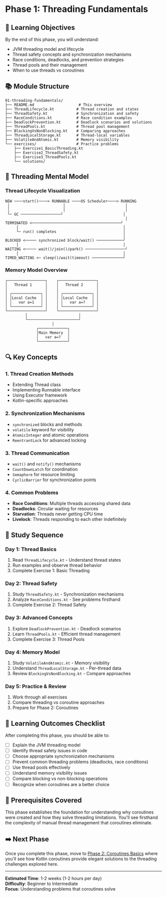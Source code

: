 # Phase 1: Threading Fundamentals

## 🎯 Learning Objectives

By the end of this phase, you will understand:
- JVM threading model and lifecycle
- Thread safety concepts and synchronization mechanisms
- Race conditions, deadlocks, and prevention strategies
- Thread pools and their management
- When to use threads vs coroutines

## 📚 Module Structure

```
01-threading-fundamentals/
├── README.md                    # This overview
├── ThreadLifecycle.kt          # Thread creation and states
├── ThreadSafety.kt             # Synchronization and safety
├── RaceConditions.kt           # Race condition examples
├── DeadlockPrevention.kt       # Deadlock scenarios and solutions
├── ThreadPools.kt              # Thread pool management
├── BlockingVsNonBlocking.kt    # Comparing approaches
├── ThreadLocalStorage.kt       # Thread-local variables
├── VolatileAndAtomic.kt        # Memory visibility
└── exercises/                  # Practice problems
    ├── Exercise1_BasicThreading.kt
    ├── Exercise2_ThreadSafety.kt
    ├── Exercise3_ThreadPools.kt
    └── solutions/
```

## 🧵 Threading Mental Model

### Thread Lifecycle Visualization
```
NEW ────start()────> RUNNABLE ────OS Scheduler────> RUNNING
 │                        │                           │
 │                        │                           │
 └─ GC ──────────────────┘                           │
                                                      │
TERMINATED <────────────────────────────────────────┘
     │                                               │
     └─ run() completes                              │
                                                     │
BLOCKED <───── synchronized block/wait() ────────────┘
     │                                               │
WAITING <───── wait()/join()/park() ──────────────────┘
     │                                               │
TIMED_WAITING <─ sleep()/wait(timeout) ──────────────┘
```

### Memory Model Overview
```
┌─────────────────┐    ┌─────────────────┐
│   Thread 1      │    │   Thread 2      │
│                 │    │                 │
│ ┌─────────────┐ │    │ ┌─────────────┐ │
│ │Local Cache  │ │    │ │Local Cache  │ │
│ │   var a=1   │ │    │ │   var a=?   │ │
│ └─────────────┘ │    │ └─────────────┘ │
└─────────────────┘    └─────────────────┘
         │                       │
         └───────────────────────┘
                     │
              ┌─────────────┐
              │Main Memory  │
              │   var a=?   │
              └─────────────┘
```

## 🔍 Key Concepts

### 1. Thread Creation Methods
- Extending Thread class
- Implementing Runnable interface  
- Using Executor framework
- Kotlin-specific approaches

### 2. Synchronization Mechanisms
- `synchronized` blocks and methods
- `volatile` keyword for visibility
- `AtomicInteger` and atomic operations
- `ReentrantLock` for advanced locking

### 3. Thread Communication
- `wait()` and `notify()` mechanisms
- `CountDownLatch` for coordination
- `Semaphore` for resource limiting
- `CyclicBarrier` for synchronization points

### 4. Common Problems
- **Race Conditions**: Multiple threads accessing shared data
- **Deadlocks**: Circular waiting for resources
- **Starvation**: Threads never getting CPU time
- **Livelock**: Threads responding to each other indefinitely

## 📖 Study Sequence

### Day 1: Thread Basics
1. Read `ThreadLifecycle.kt` - Understand thread states
2. Run examples and observe thread behavior
3. Complete Exercise 1: Basic Threading

### Day 2: Thread Safety
1. Study `ThreadSafety.kt` - Synchronization mechanisms
2. Analyze `RaceConditions.kt` - See problems firsthand
3. Complete Exercise 2: Thread Safety

### Day 3: Advanced Concepts
1. Explore `DeadlockPrevention.kt` - Deadlock scenarios
2. Learn `ThreadPools.kt` - Efficient thread management
3. Complete Exercise 3: Thread Pools

### Day 4: Memory Model
1. Study `VolatileAndAtomic.kt` - Memory visibility
2. Understand `ThreadLocalStorage.kt` - Per-thread data
3. Review `BlockingVsNonBlocking.kt` - Compare approaches

### Day 5: Practice & Review
1. Work through all exercises
2. Compare threading vs coroutine approaches
3. Prepare for Phase 2: Coroutines

## 🎯 Learning Outcomes Checklist

After completing this phase, you should be able to:

- [ ] Explain the JVM threading model
- [ ] Identify thread safety issues in code
- [ ] Choose appropriate synchronization mechanisms
- [ ] Prevent common threading problems (deadlocks, race conditions)
- [ ] Use thread pools effectively
- [ ] Understand memory visibility issues
- [ ] Compare blocking vs non-blocking operations
- [ ] Recognize when coroutines are a better choice

## 🔗 Prerequisites Covered

This phase establishes the foundation for understanding why coroutines were created and how they solve threading limitations. You'll see firsthand the complexity of manual thread management that coroutines eliminate.

## ➡️ Next Phase

Once you complete this phase, move to [Phase 2: Coroutines Basics](../02-coroutines-basics/README.md) where you'll see how Kotlin coroutines provide elegant solutions to the threading challenges explored here.

---

**Estimated Time**: 1-2 weeks (1-2 hours per day)  
**Difficulty**: Beginner to Intermediate  
**Focus**: Understanding problems that coroutines solve